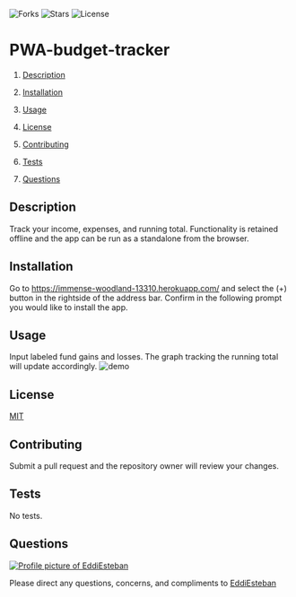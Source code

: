 ![Forks](https://img.shields.io/github/forks/EddiEsteban/PWA-budget-tracker) ![Stars](https://img.shields.io/github/stars/EddiEsteban/PWA-budget-tracker) ![License](https://img.shields.io/github/license/EddiEsteban/PWA-budget-tracker)

# PWA-budget-tracker

1. [Description](#toc-desc)

2. [Installation](#toc-install)

3. [Usage](#toc-usage)

4. [License](#toc-license)

5. [Contributing](#toc-contrib)

6. [Tests](#toc-tests)

7. [Questions](#toc-contact)

<a id='toc-desc'></a>

## Description

Track your income, expenses, and running total. Functionality is retained offline and the app can be run as a standalone from the browser.

<a id='toc-install'></a>

## Installation

Go to https://immense-woodland-13310.herokuapp.com/ and select the (+) button in the rightside of the address bar. Confirm in the following prompt you would like to install the app.

<a id='toc-usage'></a>

## Usage

Input labeled fund gains and losses. The graph tracking the running total will update accordingly.
![demo](./github/demo.gif)

<a id='toc-license'></a>

## License

[MIT](LICENSE)

<a id='toc-contrib'></a>

## Contributing

Submit a pull request and the repository owner will review your changes.

<a id='toc-tests'></a>

## Tests

No tests.

<a id='toc-contact'></a>

## Questions

<a href="https://github.com/EddiEsteban" rel="some text">![Profile picture of EddiEsteban](https://avatars1.githubusercontent.com/u/60436198?v=4)</a>

Please direct any questions, concerns, and compliments to [EddiEsteban](https://github.com/EddiEsteban)
